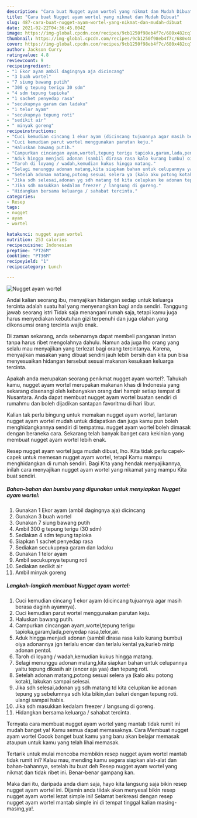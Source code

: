 ```yaml
---
description: "Cara buat Nugget ayam wortel yang nikmat dan Mudah Dibuat"
title: "Cara buat Nugget ayam wortel yang nikmat dan Mudah Dibuat"
slug: 487-cara-buat-nugget-ayam-wortel-yang-nikmat-dan-mudah-dibuat
date: 2021-02-22T04:36:45.004Z
image: https://img-global.cpcdn.com/recipes/9cb1250f98eb4f7c/680x482cq70/nugget-ayam-wortel-foto-resep-utama.jpg
thumbnail: https://img-global.cpcdn.com/recipes/9cb1250f98eb4f7c/680x482cq70/nugget-ayam-wortel-foto-resep-utama.jpg
cover: https://img-global.cpcdn.com/recipes/9cb1250f98eb4f7c/680x482cq70/nugget-ayam-wortel-foto-resep-utama.jpg
author: Jackson Curry
ratingvalue: 4.8
reviewcount: 9
recipeingredient:
- "1 Ekor ayam ambil dagingnya aja dicincang"
- "3 buah wortel"
- "7 siung bawang putih"
- "300 g tepung terigu 30 sdm"
- "4 sdm tepung tapioka"
- "1 sachet penyedap rasa"
- "secukupnya garam dan ladaku"
- "1 telor ayam"
- "secukupnya tepung roti"
- "sedikit air"
- " minyak goreng"
recipeinstructions:
- "Cuci kemudian cincang 1 ekor ayam (dicincang tujuannya agar masih berasa daginh ayamnya)."
- "Cuci kemudian parut wortel menggunakan parutan keju."
- "Haluskan bawang putih."
- "Campurkan cincangan ayam,wortel,tepung terigu tapioka,garam,lada,penyedap rasa,telor,air."
- "Aduk hingga menjadi adonan (sambil dirasa rasa kalo kurang bumbu) oiya adonannya jgn terlalu encer dan terlalu kental ya,kurleb mirip adonan pentol."
- "Taroh di loyang / wadah,kemudian kukus hingga matang."
- "Selagi menunggu adonan matang,kita siapkan bahan untuk celupannya yaitu tepung dikasih air (encer aja yaa) dan tepung roti."
- "Setelah adonan matang,potong sesuai selera ya (kalo aku potong kotak), lakukan sampai selesai."
- "Jika sdh selesai,adonan yg sdh matang td kita celupkan ke adonan tepung yg sebelumnya sdh kita bikin,dan baluri dengan tepung roti. ulangi sampai habis."
- "Jika sdh masukkan kedalam freezer / langsung di goreng."
- "Hidangkan bersama keluarga / sahabat tercinta."
categories:
- Resep
tags:
- nugget
- ayam
- wortel

katakunci: nugget ayam wortel 
nutrition: 253 calories
recipecuisine: Indonesian
preptime: "PT26M"
cooktime: "PT36M"
recipeyield: "1"
recipecategory: Lunch

---
```



![Nugget ayam wortel](https://img-global.cpcdn.com/recipes/9cb1250f98eb4f7c/680x482cq70/nugget-ayam-wortel-foto-resep-utama.jpg)

Andai kalian seorang ibu, menyajikan hidangan sedap untuk keluarga tercinta adalah suatu hal yang menyenangkan bagi anda sendiri. Tanggung jawab seorang istri Tidak saja menangani rumah saja, tetapi kamu juga harus menyediakan kebutuhan gizi terpenuhi dan juga olahan yang dikonsumsi orang tercinta wajib enak.

Di zaman  sekarang, anda sebenarnya dapat membeli panganan instan tanpa harus ribet mengolahnya dahulu. Namun ada juga lho orang yang selalu mau menyajikan yang terlezat bagi orang tercintanya. Karena, menyajikan masakan yang dibuat sendiri jauh lebih bersih dan kita pun bisa menyesuaikan hidangan tersebut sesuai makanan kesukaan keluarga tercinta. 



Apakah anda merupakan seorang penikmat nugget ayam wortel?. Tahukah kamu, nugget ayam wortel merupakan makanan khas di Indonesia yang sekarang disenangi oleh kebanyakan orang dari hampir setiap tempat di Nusantara. Anda dapat membuat nugget ayam wortel buatan sendiri di rumahmu dan boleh dijadikan santapan favoritmu di hari libur.

Kalian tak perlu bingung untuk memakan nugget ayam wortel, lantaran nugget ayam wortel mudah untuk didapatkan dan juga kamu pun boleh menghidangkannya sendiri di tempatmu. nugget ayam wortel boleh dimasak dengan beraneka cara. Sekarang telah banyak banget cara kekinian yang membuat nugget ayam wortel lebih enak.

Resep nugget ayam wortel juga mudah dibuat, lho. Kita tidak perlu capek-capek untuk memesan nugget ayam wortel, tetapi Kamu mampu menghidangkan di rumah sendiri. Bagi Kita yang hendak menyajikannya, inilah cara menyajikan nugget ayam wortel yang nikamat yang mampu Kita buat sendiri.

<!--inarticleads1-->

##### Bahan-bahan dan bumbu yang digunakan untuk menyiapkan Nugget ayam wortel:

1. Gunakan 1 Ekor ayam (ambil dagingnya aja) dicincang
1. Gunakan 3 buah wortel
1. Gunakan 7 siung bawang putih
1. Ambil 300 g tepung terigu (30 sdm)
1. Sediakan 4 sdm tepung tapioka
1. Siapkan 1 sachet penyedap rasa
1. Sediakan secukupnya garam dan ladaku
1. Gunakan 1 telor ayam
1. Ambil secukupnya tepung roti
1. Sediakan sedikit air
1. Ambil  minyak goreng




<!--inarticleads2-->

##### Langkah-langkah membuat Nugget ayam wortel:

1. Cuci kemudian cincang 1 ekor ayam (dicincang tujuannya agar masih berasa daginh ayamnya).
1. Cuci kemudian parut wortel menggunakan parutan keju.
1. Haluskan bawang putih.
1. Campurkan cincangan ayam,wortel,tepung terigu tapioka,garam,lada,penyedap rasa,telor,air.
1. Aduk hingga menjadi adonan (sambil dirasa rasa kalo kurang bumbu) oiya adonannya jgn terlalu encer dan terlalu kental ya,kurleb mirip adonan pentol.
1. Taroh di loyang / wadah,kemudian kukus hingga matang.
1. Selagi menunggu adonan matang,kita siapkan bahan untuk celupannya yaitu tepung dikasih air (encer aja yaa) dan tepung roti.
1. Setelah adonan matang,potong sesuai selera ya (kalo aku potong kotak), lakukan sampai selesai.
1. Jika sdh selesai,adonan yg sdh matang td kita celupkan ke adonan tepung yg sebelumnya sdh kita bikin,dan baluri dengan tepung roti. ulangi sampai habis.
1. Jika sdh masukkan kedalam freezer / langsung di goreng.
1. Hidangkan bersama keluarga / sahabat tercinta.




Ternyata cara membuat nugget ayam wortel yang mantab tidak rumit ini mudah banget ya! Kamu semua dapat memasaknya. Cara Membuat nugget ayam wortel Cocok banget buat kamu yang baru akan belajar memasak ataupun untuk kamu yang telah lihai memasak.

Tertarik untuk mulai mencoba membikin resep nugget ayam wortel mantab tidak rumit ini? Kalau mau, mending kamu segera siapkan alat-alat dan bahan-bahannya, setelah itu buat deh Resep nugget ayam wortel yang nikmat dan tidak ribet ini. Benar-benar gampang kan. 

Maka dari itu, daripada anda diam saja, hayo kita langsung saja bikin resep nugget ayam wortel ini. Dijamin anda tiidak akan menyesal bikin resep nugget ayam wortel lezat simple ini! Selamat berkreasi dengan resep nugget ayam wortel mantab simple ini di tempat tinggal kalian masing-masing,ya!.

